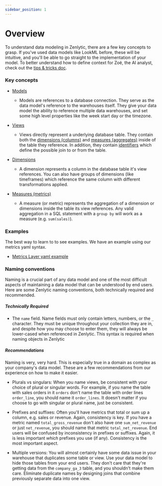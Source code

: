 ```yaml
---
sidebar_position: 1
---
```


# Overview


To understand data modeling in Zenlytic, there are a few key concepts to grasp. If you've used data models like LookML before, these will be intuitive, and you'll be able to go straight to the implementation of your model. To better understand how to define context for Zoë, the AI analyst, check out the [tips & tricks doc](https://zenlytics.notion.site/Zo-Tips-Tricks-22675636cd8c4e73a45fd065f158db5e?pvs=4). 

### Key concepts

* [Models](2_model.md)
    * Models are references to a database connection. They serve as the data model's reference to the warehouses itself. They give your data model the ability to reference multiple data warehouses, and set some high level properties like the week start day or the timezone.

* [Views](5_view.md)
    * Views directly represent a underlying database table. They contain both the [dimensions (columns)](91_dimension.md) and [measures (aggregates)](93_measure.md) inside of the table they reference. In addition, they contain [identifiers](5_view.md#identifiers) which define the possible join to or from the table.

* [Dimensions](91_dimension.md)
    * A dimension represents a column in the database table it's view references. You can also have groups of dimensions (like timeframes) which reference the same column with different transformations applied.

* [Measures (metrics)](93_measure.md)
    * A measure (or metric) represents the aggregation of a dimension or dimensions inside the table its view references. Any valid aggregation in a SQL statement with a `group by` will work as a measure (e.g. `sum(sales)`).


### Examples

The best way to learn to to see examples. We have an example using our metrics yaml syntax.

* [Metrics Layer yaml example](https://github.com/Zenlytic/demo-data-model)


### Naming conventions

Naming is a crucial part of any data model and one of the most difficult aspects of maintaining a data model that can be understood by end users. Here are some Zenlytic naming conventions, both technically required and recommended.


##### Technically Required

* The `name` field. Name fields must only contain letters, numbers, or the `_` character. They must be unique throughout your collection they are in, and despite how you may choose to enter them, they will always be lower-cased when referenced in Zenlytic. This syntax is required when naming objects in Zenlytic


##### Recommendations

Naming is very, very hard. This is especially true in a domain as complex as your company's data model. These are a few recommendations from our experience on how to make it easier.

* Plurals vs singulars: When you name views, be consistent with your choice of plural or singular words. For example, if you name the table with sales orders in it `orders` don't name the table with order lines `order_line`, you should name it `order_lines`. It doesn't matter if you choose to go with singular or plural name, just be consistent.

* Prefixes and suffixes: Often you'll have metrics that total or sum up a column, e.g. sales or revenue. Again, consistency is key. If you have a metric named `total_gross_revenue` don't also have one `sum_net_revenue` or just `net_revenue`, you should name that metric `total_net_revenue`. End users will be confused by inconsistency in prefixes or suffixes. Again, it is less important *which* prefixes you use (if any). Consistency is the most important aspect.

* Multiple versions: You will almost certainly have some data issue in your warehouse that duplicates some table or view. Use your data model to hide those tables from your end users. They don't care that they're getting data from the `company_ga_3` table, and you shouldn't make them care. Eliminate duplicate names by designing joins that combine previously separate data into one view.